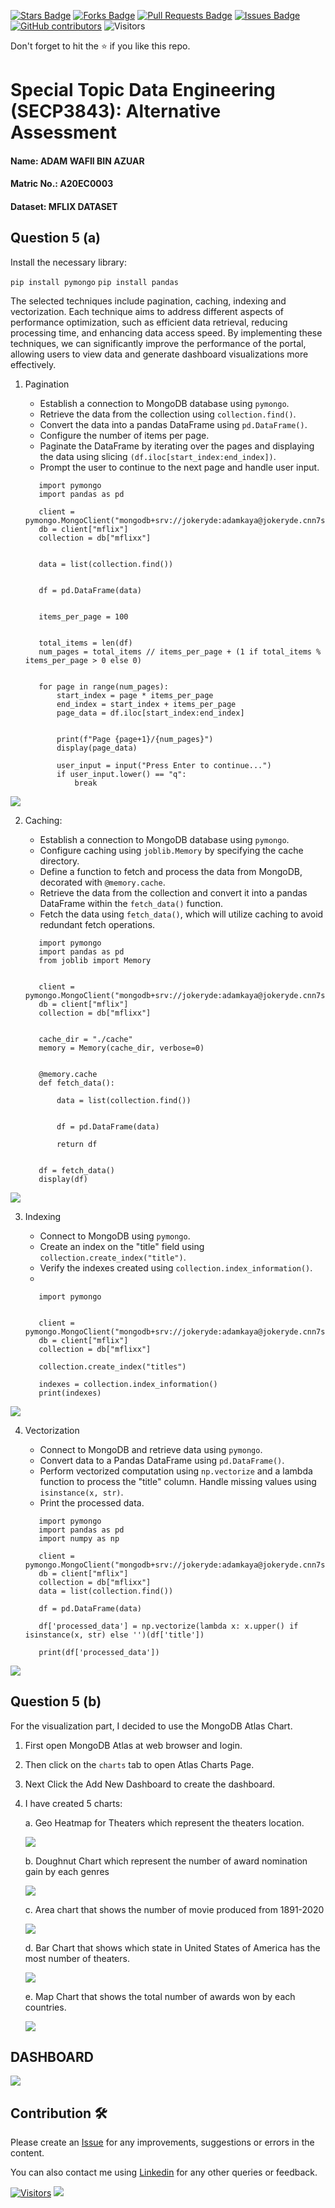 <a href="https://github.com/drshahizan/SECP3843/stargazers"><img src="https://img.shields.io/github/stars/drshahizan/SECP3843" alt="Stars Badge"/></a>
<a href="https://github.com/drshahizan/SECP3843/network/members"><img src="https://img.shields.io/github/forks/drshahizan/SECP3843" alt="Forks Badge"/></a>
<a href="https://github.com/drshahizan/SECP3843/pulls"><img src="https://img.shields.io/github/issues-pr/drshahizan/SECP3843" alt="Pull Requests Badge"/></a>
<a href="https://github.com/drshahizan/SECP3843/issues"><img src="https://img.shields.io/github/issues/drshahizan/SECP3843" alt="Issues Badge"/></a>
<a href="https://github.com/drshahizan/SECP3843/graphs/contributors"><img alt="GitHub contributors" src="https://img.shields.io/github/contributors/drshahizan/SECP3843?color=2b9348"></a>
![Visitors](https://api.visitorbadge.io/api/visitors?path=https%3A%2F%2Fgithub.com%2Fdrshahizan%2FSECP3843&labelColor=%23d9e3f0&countColor=%23697689&style=flat)

Don't forget to hit the :star: if you like this repo.

# Special Topic Data Engineering (SECP3843): Alternative Assessment

#### Name: ADAM WAFII BIN AZUAR

#### Matric No.: A20EC0003

#### Dataset: MFLIX DATASET

## Question 5 (a)

 Install the necessary library:
 
 `pip install pymongo`
 `pip install pandas`

The selected techniques include pagination, caching, indexing and vectorization. Each technique aims to address different aspects of performance optimization, such as efficient data retrieval, reducing processing time, and enhancing data access speed. By implementing these techniques, we can significantly improve the performance of the portal, allowing users to view data and generate dashboard visualizations more effectively.

1. Pagination

   - Establish a connection to MongoDB database using `pymongo`.
   - Retrieve the data from the collection using `collection.find()`.
   - Convert the data into a pandas DataFrame using `pd.DataFrame()`.
   - Configure the number of items per page.
   - Paginate the DataFrame by iterating over the pages and displaying the data using slicing `(df.iloc[start_index:end_index])`.
   - Prompt the user to continue to the next page and handle user input.



   ```
      import pymongo
      import pandas as pd
   
      client = pymongo.MongoClient("mongodb+srv://jokeryde:adamkaya@jokeryde.cnn7sr4.mongodb.net/")
      db = client["mflix"]
      collection = db["mflixx"]
      
      
      data = list(collection.find())
      
      
      df = pd.DataFrame(data)
      
      
      items_per_page = 100
      
      
      total_items = len(df)
      num_pages = total_items // items_per_page + (1 if total_items % items_per_page > 0 else 0)
      
      
      for page in range(num_pages):
          start_index = page * items_per_page
          end_index = start_index + items_per_page
          page_data = df.iloc[start_index:end_index]
          
       
          print(f"Page {page+1}/{num_pages}")
          display(page_data)
          
          user_input = input("Press Enter to continue...")
          if user_input.lower() == "q":
              break
   ```

 <img src="https://github.com/drshahizan/SECP3843/blob/6571d036a21fc339be9c7382c1c69e8201da8dea/submission/Jokeryde/question5/images/pagination.jpg">




   2. Caching:

      - Establish a connection to MongoDB database using `pymongo`.
      - Configure caching using `joblib.Memory` by specifying the cache directory.
      - Define a function to fetch and process the data from MongoDB, decorated with `@memory.cache`.
      - Retrieve the data from the collection and convert it into a pandas DataFrame within the `fetch_data()` function.
      - Fetch the data using `fetch_data()`, which will utilize caching to avoid redundant fetch operations.


      ```
         import pymongo
         import pandas as pd
         from joblib import Memory
         
         
         client = pymongo.MongoClient("mongodb+srv://jokeryde:adamkaya@jokeryde.cnn7sr4.mongodb.net/")
         db = client["mflix"]
         collection = db["mflixx"]
         
         
         cache_dir = "./cache" 
         memory = Memory(cache_dir, verbose=0)
         
         
         @memory.cache
         def fetch_data():
             
             data = list(collection.find())
             
             
             df = pd.DataFrame(data)
             
             return df
         
         
         df = fetch_data()
         display(df)

      ```

 <img src="https://github.com/drshahizan/SECP3843/blob/6571d036a21fc339be9c7382c1c69e8201da8dea/submission/Jokeryde/question5/images/caching.jpg">


  3. Indexing

     - Connect to MongoDB using `pymongo`.
     - Create an index on the "title" field using `collection.create_index("title")`.
     - Verify the indexes created using `collection.index_information()`.
     - 

     ```
        import pymongo

        
        client = pymongo.MongoClient("mongodb+srv://jokeryde:adamkaya@jokeryde.cnn7sr4.mongodb.net/")
        db = client["mflix"]
        collection = db["mflixx"]

        collection.create_index("titles")

        indexes = collection.index_information()
        print(indexes)

      ```

 <img src="https://github.com/drshahizan/SECP3843/blob/6571d036a21fc339be9c7382c1c69e8201da8dea/submission/Jokeryde/question5/images/index.jpg">



   4. Vectorization

      - Connect to MongoDB and retrieve data using `pymongo`.
      - Convert data to a Pandas DataFrame using `pd.DataFrame()`.
      - Perform vectorized computation using `np.vectorize` and a lambda function to process the "title" column. Handle missing values using `isinstance(x, str)`.
      - Print the processed data.
     
      ```
         import pymongo
         import pandas as pd
         import numpy as np

         client = pymongo.MongoClient("mongodb+srv://jokeryde:adamkaya@jokeryde.cnn7sr4.mongodb.net/")
         db = client["mflix"]
         collection = db["mflixx"]
         data = list(collection.find())

         df = pd.DataFrame(data)

         df['processed_data'] = np.vectorize(lambda x: x.upper() if isinstance(x, str) else '')(df['title'])

         print(df['processed_data'])

      ```

 <img src="https://github.com/drshahizan/SECP3843/blob/6571d036a21fc339be9c7382c1c69e8201da8dea/submission/Jokeryde/question5/images/vectorization.jpg">


## Question 5 (b)

  For the visualization part, I decided to use the MongoDB Atlas Chart.

  1. First open MongoDB Atlas at web browser and login.
  2. Then click on the `charts` tab to open Atlas Charts Page.
  3. Next Click the Add New Dashboard to create the dashboard.
  4. I have created 5 charts:

       a. Geo Heatmap for Theaters which represent the theaters location.

        <img src="https://github.com/drshahizan/SECP3843/blob/709665215c0dc312e46abee64d7b4b90af82c84e/submission/Jokeryde/question5/images/heatmap.png">

        b. Doughnut Chart which represent the number of award nomination gain by each genres

       <img src="https://github.com/drshahizan/SECP3843/blob/709665215c0dc312e46abee64d7b4b90af82c84e/submission/Jokeryde/question5/images/donut.png">


        c. Area chart that shows the number of movie produced from 1891-2020

     <img src="https://github.com/drshahizan/SECP3843/blob/709665215c0dc312e46abee64d7b4b90af82c84e/submission/Jokeryde/question5/images/movie%20produced.jpg">
    

     d. Bar Chart that shows which state in United States of America has the most number of theaters.

     <img src="https://github.com/drshahizan/SECP3843/blob/709665215c0dc312e46abee64d7b4b90af82c84e/submission/Jokeryde/question5/images/theaterss.jpg">

     e. Map Chart that shows the total number of awards won by each countries.

     <img src="https://github.com/drshahizan/SECP3843/blob/709665215c0dc312e46abee64d7b4b90af82c84e/submission/Jokeryde/question5/images/awards.jpg">


<h2>DASHBOARD</h2>

  <img src="https://github.com/drshahizan/SECP3843/blob/072eddf89c6bc5c7fadd5b2d8f3ac6547bef2e9c/submission/Jokeryde/question5/images/dashboard.jpg">


## Contribution 🛠️

Please create an [Issue](https://github.com/drshahizan/special-topic-data-engineering/issues) for any improvements, suggestions or errors in the content.

You can also contact me using [Linkedin](https://www.linkedin.com/in/drshahizan/) for any other queries or feedback.

[![Visitors](https://api.visitorbadge.io/api/visitors?path=https%3A%2F%2Fgithub.com%2Fdrshahizan&labelColor=%23697689&countColor=%23555555&style=plastic)](https://visitorbadge.io/status?path=https%3A%2F%2Fgithub.com%2Fdrshahizan)
![](https://hit.yhype.me/github/profile?user_id=81284918)
